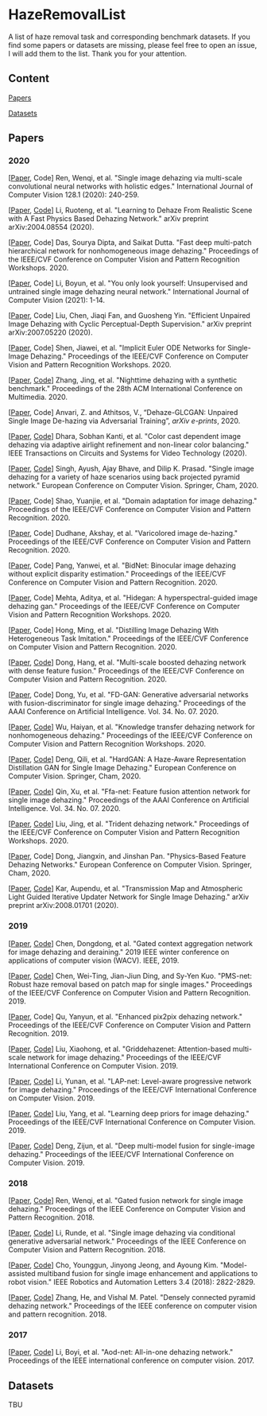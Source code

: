 # HazeRemovalList

A list of haze removal task and corresponding benchmark datasets. If you find some papers or datasets are missing, please feel free to open an issue, I will add them to the list. Thank you for your attention.

## Content

[Papers](#Papers)

[Datasets](#Datasets)

## Papers

### 2020

[[Paper](https://link.springer.com/article/10.1007%2Fs11263-019-01235-8), Code]
Ren, Wenqi, et al. "Single image dehazing via multi-scale convolutional neural networks with holistic edges." International Journal of Computer Vision 128.1 (2020): 240-259.

[[Paper](https://arxiv.org/pdf/2004.08554.pdf), [Code](https://github.com/liruoteng/3DRealisticSceneDehaze)]
Li, Ruoteng, et al. "Learning to Dehaze From Realistic Scene with A Fast Physics Based Dehazing Network." arXiv preprint arXiv:2004.08554 (2020).

[[Paper](https://openaccess.thecvf.com/content_CVPRW_2020/papers/w31/Das_Fast_Deep_Multi-Patch_Hierarchical_Network_for_Nonhomogeneous_Image_Dehazing_CVPRW_2020_paper.pdf), Code]
Das, Sourya Dipta, and Saikat Dutta. "Fast deep multi-patch hierarchical network for nonhomogeneous image dehazing." Proceedings of the IEEE/CVF Conference on Computer Vision and Pattern Recognition Workshops. 2020.

[[Paper](https://arxiv.org/pdf/2006.16829.pdf), Code]
Li, Boyun, et al. "You only look yourself: Unsupervised and untrained single image dehazing neural network." International Journal of Computer Vision (2021): 1-14.

[[Paper](https://arxiv.org/pdf/2007.05220), Code]
Liu, Chen, Jiaqi Fan, and Guosheng Yin. "Efficient Unpaired Image Dehazing with Cyclic Perceptual-Depth Supervision." arXiv preprint arXiv:2007.05220 (2020).

[[Paper](https://openaccess.thecvf.com/content_CVPRW_2020/papers/w14/Shen_Implicit_Euler_ODE_Networks_for_Single-Image_Dehazing_CVPRW_2020_paper.pdf), Code]
Shen, Jiawei, et al. "Implicit Euler ODE Networks for Single-Image Dehazing." Proceedings of the IEEE/CVF Conference on Computer Vision and Pattern Recognition Workshops. 2020.

[[Paper](https://arxiv.org/pdf/2008.03864.pdf), [Code](https://github.com/chaimi2013/3R)]
Zhang, Jing, et al. "Nighttime dehazing with a synthetic benchmark." Proceedings of the 28th ACM International Conference on Multimedia. 2020.

[[Paper](http://xxx.itp.ac.cn/pdf/2008.06632v1), Code]
Anvari, Z. and Athitsos, V., “Dehaze-GLCGAN: Unpaired Single Image De-hazing via Adversarial Training”, <i>arXiv e-prints</i>, 2020.

[[Paper](https://ieeexplore.ieee.org/document/9134933), [Code](https://github.com/m14roy/CC_AA_NCB_Img_Dehaze)]
Dhara, Sobhan Kanti, et al. "Color cast dependent image dehazing via adaptive airlight refinement and non-linear color balancing." IEEE Transactions on Circuits and Systems for Video Technology (2020).

[[Paper](https://arxiv.org/pdf/2008.06713.pdf), [Code](https://github.com/ayu-22/BPPNet-Back-Projected-Pyramid-Network)]
Singh, Ayush, Ajay Bhave, and Dilip K. Prasad. "Single image dehazing for a variety of haze scenarios using back projected pyramid network." European Conference on Computer Vision. Springer, Cham, 2020.

[[Paper](https://openaccess.thecvf.com/content_CVPR_2020/papers/Shao_Domain_Adaptation_for_Image_Dehazing_CVPR_2020_paper.pdf), Code]
Shao, Yuanjie, et al. "Domain adaptation for image dehazing." Proceedings of the IEEE/CVF Conference on Computer Vision and Pattern Recognition. 2020.

[[Paper](https://openaccess.thecvf.com/content_CVPR_2020/papers/Dudhane_Varicolored_Image_De-Hazing_CVPR_2020_paper.pdf), Code]
Dudhane, Akshay, et al. "Varicolored image de-hazing." Proceedings of the IEEE/CVF Conference on Computer Vision and Pattern Recognition. 2020.

[[Paper](https://openaccess.thecvf.com/content_CVPR_2020/papers/Pang_BidNet_Binocular_Image_Dehazing_Without_Explicit_Disparity_Estimation_CVPR_2020_paper.pdf), Code]
Pang, Yanwei, et al. "BidNet: Binocular image dehazing without explicit disparity estimation." Proceedings of the IEEE/CVF Conference on Computer Vision and Pattern Recognition. 2020.

[[Paper](https://openaccess.thecvf.com/content_CVPRW_2020/papers/w14/Mehta_HIDeGan_A_Hyperspectral-Guided_Image_Dehazing_GAN_CVPRW_2020_paper.pdf), Code]
Mehta, Aditya, et al. "Hidegan: A hyperspectral-guided image dehazing gan." Proceedings of the IEEE/CVF Conference on Computer Vision and Pattern Recognition Workshops. 2020.

[[Paper](https://openaccess.thecvf.com/content_CVPR_2020/papers/Hong_Distilling_Image_Dehazing_With_Heterogeneous_Task_Imitation_CVPR_2020_paper.pdf), Code]
Hong, Ming, et al. "Distilling Image Dehazing With Heterogeneous Task Imitation." Proceedings of the IEEE/CVF Conference on Computer Vision and Pattern Recognition. 2020.

[[Paper](https://openaccess.thecvf.com/content_CVPR_2020/papers/Dong_Multi-Scale_Boosted_Dehazing_Network_With_Dense_Feature_Fusion_CVPR_2020_paper.pdf), [Code](https://github.com/BookerDeWitt/MSBDN-DFF)]
Dong, Hang, et al. "Multi-scale boosted dehazing network with dense feature fusion." Proceedings of the IEEE/CVF Conference on Computer Vision and Pattern Recognition. 2020.

[[Paper](https://ojs.aaai.org/index.php/AAAI/article/view/6701/6555), Code]
Dong, Yu, et al. "FD-GAN: Generative adversarial networks with fusion-discriminator for single image dehazing." Proceedings of the AAAI Conference on Artificial Intelligence. Vol. 34. No. 07. 2020.

[[Paper](https://openaccess.thecvf.com/content_CVPRW_2020/papers/w31/Wu_Knowledge_Transfer_Dehazing_Network_for_NonHomogeneous_Dehazing_CVPRW_2020_paper.pdf), [Code](https://github.com/GlassyWu/KTDN)]
Wu, Haiyan, et al. "Knowledge transfer dehazing network for nonhomogeneous dehazing." Proceedings of the IEEE/CVF Conference on Computer Vision and Pattern Recognition Workshops. 2020.

[[Paper](https://link.springer.com/chapter/10.1007/978-3-030-58539-6_43), [Code](https://github.com/huangzilingcv/HardGAN)]
Deng, Qili, et al. "HardGAN: A Haze-Aware Representation Distillation GAN for Single Image Dehazing." European Conference on Computer Vision. Springer, Cham, 2020.

[[Paper](https://ojs.aaai.org/index.php/AAAI/article/download/6865/6719), [Code](https://github.com/zhilin007/FFA-Net)]
Qin, Xu, et al. "Ffa-net: Feature fusion attention network for single image dehazing." Proceedings of the AAAI Conference on Artificial Intelligence. Vol. 34. No. 07. 2020.

[[Paper](https://openaccess.thecvf.com/content_CVPRW_2020/papers/w31/Liu_Trident_Dehazing_Network_CVPRW_2020_paper.pdf), [Code](https://github.com/lj1995-computer-vision/Trident-Dehazing-Network)]
Liu, Jing, et al. "Trident dehazing network." Proceedings of the IEEE/CVF Conference on Computer Vision and Pattern Recognition Workshops. 2020.

[[Paper](https://link.springer.com/chapter/10.1007/978-3-030-58577-8_12), Code]
Dong, Jiangxin, and Jinshan Pan. "Physics-Based Feature Dehazing Networks." European Conference on Computer Vision. Springer, Cham, 2020.

[[Paper](https://arxiv.org/pdf/2008.01701.pdf), [Code](https://aupendu.github.io/iterative-dehaze)]
Kar, Aupendu, et al. "Transmission Map and Atmospheric Light Guided Iterative Updater Network for Single Image Dehazing." arXiv preprint arXiv:2008.01701 (2020).

### 2019

[[Paper](https://arxiv.org/pdf/1811.08747.pdf), [Code](https://github.com/cddlyf/GCANet)]
Chen, Dongdong, et al. "Gated context aggregation network for image dehazing and deraining." 2019 IEEE winter conference on applications of computer vision (WACV). IEEE, 2019.

[[Paper](https://openaccess.thecvf.com/content_CVPR_2019/papers/Chen_PMS-Net_Robust_Haze_Removal_Based_on_Patch_Map_for_Single_CVPR_2019_paper.pdf), [Code]()]
Chen, Wei-Ting, Jian-Jiun Ding, and Sy-Yen Kuo. "PMS-net: Robust haze removal based on patch map for single images." Proceedings of the IEEE/CVF Conference on Computer Vision and Pattern Recognition. 2019.

[[Paper](https://openaccess.thecvf.com/content_CVPR_2019/papers/Qu_Enhanced_Pix2pix_Dehazing_Network_CVPR_2019_paper.pdf), Code]
Qu, Yanyun, et al. "Enhanced pix2pix dehazing network." Proceedings of the IEEE/CVF Conference on Computer Vision and Pattern Recognition. 2019.

[[Paper](https://openaccess.thecvf.com/content_ICCV_2019/papers/Liu_GridDehazeNet_Attention-Based_Multi-Scale_Network_for_Image_Dehazing_ICCV_2019_paper.pdf), [Code](https://proteus1991.github.io/GridDehazeNet/)]
Liu, Xiaohong, et al. "Griddehazenet: Attention-based multi-scale network for image dehazing." Proceedings of the IEEE/CVF International Conference on Computer Vision. 2019.

[[Paper](https://openaccess.thecvf.com/content_ICCV_2019/papers/Li_LAP-Net_Level-Aware_Progressive_Network_for_Image_Dehazing_ICCV_2019_paper.pdf), [Code]()]
Li, Yunan, et al. "LAP-net: Level-aware progressive network for image dehazing." Proceedings of the IEEE/CVF International Conference on Computer Vision. 2019.

[[Paper](https://openaccess.thecvf.com/content_ICCV_2019/papers/Liu_Learning_Deep_Priors_for_Image_Dehazing_ICCV_2019_paper.pdf), [Code](https://lewisyangliu.github.io/projects/LDP)]
Liu, Yang, et al. "Learning deep priors for image dehazing." Proceedings of the IEEE/CVF International Conference on Computer Vision. 2019.

[[Paper](https://openaccess.thecvf.com/content_ICCV_2019/papers/Deng_Deep_Multi-Model_Fusion_for_Single-Image_Dehazing_ICCV_2019_paper.pdf), [Code](https://github.com/zijundeng/DM2F-Net)]
Deng, Zijun, et al. "Deep multi-model fusion for single-image dehazing." Proceedings of the IEEE/CVF International Conference on Computer Vision. 2019.

### 2018

[[Paper](https://openaccess.thecvf.com/content_cvpr_2018/papers/Ren_Gated_Fusion_Network_CVPR_2018_paper.pdf), [Code](https://github.com/rwenqi/GFN-dehazing)]
Ren, Wenqi, et al. "Gated fusion network for single image dehazing." Proceedings of the IEEE Conference on Computer Vision and Pattern Recognition. 2018.

[[Paper](https://openaccess.thecvf.com/content_cvpr_2018/papers/Li_Single_Image_Dehazing_CVPR_2018_paper.pdf), [Code](https://github.com/hong-ye/dehaze-cGAN)]
Li, Runde, et al. "Single image dehazing via conditional generative adversarial network." Proceedings of the IEEE Conference on Computer Vision and Pattern Recognition. 2018.

[[Paper](https://irap.kaist.ac.kr/publications/ycho-2018-ral.pdf), [Code](https://github.com/irapkaist/multi-band-enhancement)]
Cho, Younggun, Jinyong Jeong, and Ayoung Kim. "Model-assisted multiband fusion for single image enhancement and applications to robot vision." IEEE Robotics and Automation Letters 3.4 (2018): 2822-2829.

[[Paper](https://openaccess.thecvf.com/content_cvpr_2018/papers/Zhang_Densely_Connected_Pyramid_CVPR_2018_paper.pdf), [Code](https://github.com/hezhangsprinter/DCPDN)]
Zhang, He, and Vishal M. Patel. "Densely connected pyramid dehazing network." Proceedings of the IEEE conference on computer vision and pattern recognition. 2018.

### 2017

[[Paper](https://openaccess.thecvf.com/content_ICCV_2017/papers/Li_AOD-Net_All-In-One_Dehazing_ICCV_2017_paper.pdf), [Code](https://github.com/Boyiliee/AOD-Net)]
Li, Boyi, et al. "Aod-net: All-in-one dehazing network." Proceedings of the IEEE international conference on computer vision. 2017. 

## Datasets

TBU
